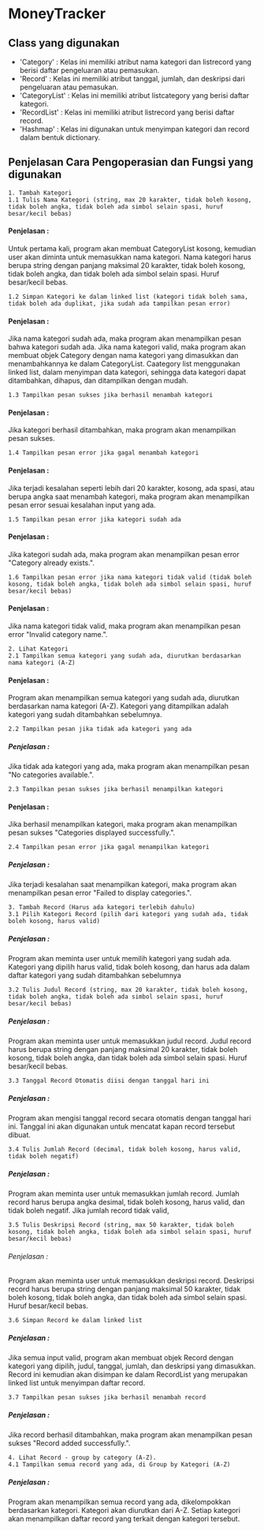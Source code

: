 # MoneyTracker
## Class yang digunakan
- 'Category' : Kelas ini memiliki atribut nama kategori dan listrecord yang berisi daftar pengeluaran atau pemasukan.
- 'Record' : Kelas ini memiliki atribut tanggal, jumlah, dan deskripsi dari pengeluaran atau pemasukan.
- 'CategoryList' : Kelas ini memiliki atribut listcategory yang berisi daftar kategori.
- 'RecordList' : Kelas ini memiliki atribut listrecord yang berisi daftar record.
- 'Hashmap' : Kelas ini digunakan untuk menyimpan kategori dan record dalam bentuk dictionary.

## Penjelasan Cara Pengoperasian dan Fungsi yang digunakan
	1. Tambah Kategori 
	1.1 Tulis Nama Kategori (string, max 20 karakter, tidak boleh kosong, tidak boleh angka, tidak boleh ada simbol selain spasi, huruf besar/kecil bebas)
####	Penjelasan :
Untuk pertama kali, program akan membuat CategoryList kosong, kemudian user akan diminta untuk memasukkan nama kategori. Nama kategori harus berupa string dengan panjang maksimal 20 karakter, tidak boleh kosong, tidak boleh angka, dan tidak boleh ada simbol selain spasi. 
Huruf besar/kecil bebas. 

	1.2 Simpan Kategori ke dalam linked list (kategori tidak boleh sama, tidak boleh ada duplikat, jika sudah ada tampilkan pesan error)
####	Penjelasan :
Jika nama kategori sudah ada, maka program akan menampilkan pesan bahwa kategori sudah ada. Jika nama kategori valid, maka program akan membuat objek Category dengan nama kategori yang dimasukkan dan menambahkannya ke dalam CategoryList.
Caategory list menggunakan linked list, dalam menyimpan data kategori, sehingga data kategori dapat ditambahkan, dihapus, dan ditampilkan dengan mudah.

	1.3 Tampilkan pesan sukses jika berhasil menambah kategori
####	Penjelasan :
Jika kategori berhasil ditambahkan, maka program akan menampilkan pesan sukses.

	1.4 Tampilkan pesan error jika gagal menambah kategori
####	Penjelasan :
Jika terjadi kesalahan seperti lebih dari 20 karakter, kosong, ada spasi, atau berupa angka saat menambah kategori, maka program akan menampilkan pesan error sesuai kesalahan input yang ada. 

	1.5 Tampilkan pesan error jika kategori sudah ada
####	Penjelasan :
Jika kategori sudah ada, maka program akan menampilkan pesan error "Category already exists.".

	1.6 Tampilkan pesan error jika nama kategori tidak valid (tidak boleh kosong, tidak boleh angka, tidak boleh ada simbol selain spasi, huruf besar/kecil bebas)
####	Penjelasan :
Jika nama kategori tidak valid, maka program akan menampilkan pesan error "Invalid category name.".

	2. Lihat Kategori
	2.1 Tampilkan semua kategori yang sudah ada, diurutkan berdasarkan nama kategori (A-Z)
####	Penjelasan :
Program akan menampilkan semua kategori yang sudah ada, diurutkan berdasarkan nama kategori (A-Z). Kategori yang ditampilkan adalah kategori yang sudah ditambahkan sebelumnya.

	2.2 Tampilkan pesan jika tidak ada kategori yang ada
#####	Penjelasan :
Jika tidak ada kategori yang ada, maka program akan menampilkan pesan "No categories available.".

	2.3 Tampilkan pesan sukses jika berhasil menampilkan kategori
####	Penjelasan :
Jika berhasil menampilkan kategori, maka program akan menampilkan pesan sukses "Categories displayed successfully.".

	2.4 Tampilkan pesan error jika gagal menampilkan kategori
#####	Penjelasan :
Jika terjadi kesalahan saat menampilkan kategori, maka program akan menampilkan pesan error "Failed to display categories.".

	3. Tambah Record (Harus ada kategori terlebih dahulu)
	3.1 Pilih Kategori Record (pilih dari kategori yang sudah ada, tidak boleh kosong, harus valid)
#####	Penjelasan :
Program akan meminta user untuk memilih kategori yang sudah ada. Kategori yang dipilih harus valid, tidak boleh kosong, dan harus ada dalam daftar kategori yang sudah ditambahkan sebelumnya

	3.2 Tulis Judul Record (string, max 20 karakter, tidak boleh kosong, tidak boleh angka, tidak boleh ada simbol selain spasi, huruf besar/kecil bebas)
#####	Penjelasan :
Program akan meminta user untuk memasukkan judul record. Judul record harus berupa string dengan panjang maksimal 20 karakter, tidak boleh kosong, tidak boleh angka, dan tidak boleh ada simbol selain spasi. Huruf besar/kecil bebas.

	3.3 Tanggal Record Otomatis diisi dengan tanggal hari ini
#####	Penjelasan :
Program akan mengisi tanggal record secara otomatis dengan tanggal hari ini. Tanggal ini akan digunakan untuk mencatat kapan record tersebut dibuat.

	3.4 Tulis Jumlah Record (decimal, tidak boleh kosong, harus valid, tidak boleh negatif)
#####	Penjelasan :
Program akan meminta user untuk memasukkan jumlah record. Jumlah record harus berupa angka desimal, tidak boleh kosong, harus valid, dan tidak boleh negatif. Jika jumlah record tidak valid,

	3.5 Tulis Deskripsi Record (string, max 50 karakter, tidak boleh kosong, tidak boleh angka, tidak boleh ada simbol selain spasi, huruf besar/kecil bebas) 
######	Penjelasan :
Program akan meminta user untuk memasukkan deskripsi record. Deskripsi record harus berupa string dengan panjang maksimal 50 karakter, tidak boleh kosong, tidak boleh angka, dan tidak boleh ada simbol selain spasi. Huruf besar/kecil bebas.

	3.6 Simpan Record ke dalam linked list
#####	Penjelasan :
Jika semua input valid, program akan membuat objek Record dengan kategori yang dipilih, judul, tanggal, jumlah, dan deskripsi yang dimasukkan. Record ini kemudian akan disimpan ke dalam RecordList yang merupakan linked list untuk menyimpan daftar record.

	3.7 Tampilkan pesan sukses jika berhasil menambah record
#####	Penjelasan :
Jika record berhasil ditambahkan, maka program akan menampilkan pesan sukses "Record added successfully.".

	4. Lihat Record - group by category (A-Z).
	4.1 Tampilkan semua record yang ada, di Group by Kategori (A-Z)
#####	Penjelasan :
Program akan menampilkan semua record yang ada, dikelompokkan berdasarkan kategori. Kategori akan diurutkan dari A-Z. Setiap kategori akan menampilkan daftar record yang terkait dengan kategori tersebut.

